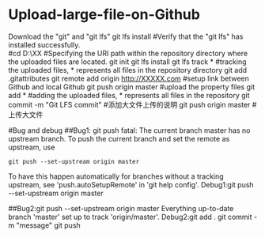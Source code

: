 # Upload-large-file-on-Github
Download the "git" and "git lfs"
git lfs install #Verify that the "git lfs" has installed successfully.  
#cd D:\XX #Specifying the URI path within the repository directory where the uploaded files are located.
git init
git lfs install
git lfs track * #tracking the uploaded files, * represents all files in the repository directory
git add .gitattributes
git remote add origin http://XXXXX.com #setup link between Github and local Github
git push origin master #upload the property files
git add * #adding the uploaded files, * represents all files in the repository
git commit -m "Git LFS commit" #添加大文件上传的说明
git push origin master #上传大文件

#Bug and debug
##Bug1: git push
fatal: The current branch master has no upstream branch.
To push the current branch and set the remote as upstream, use

    git push --set-upstream origin master

To have this happen automatically for branches without a tracking
upstream, see 'push.autoSetupRemote' in 'git help config'.
Debug1:git push --set-upstream origin master

##Bug2:git push --set-upstream origin master
Everything up-to-date
branch 'master' set up to track 'origin/master'.
Debug2:git add .
git commit -m "message"
git push



